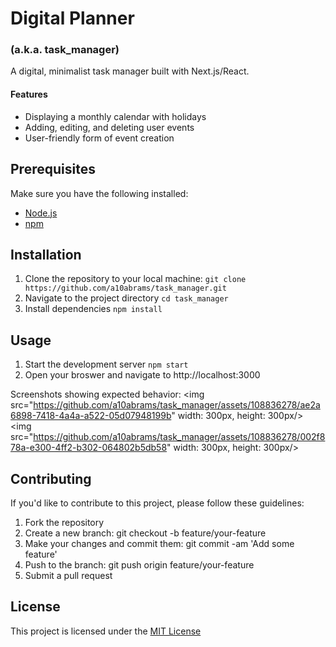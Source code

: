 # Digital Planner
### (a.k.a. task_manager)

A digital, minimalist task manager built with Next.js/React.

#### Features
- Displaying a monthly calendar with holidays
- Adding, editing, and deleting user events
- User-friendly form of event creation

## Prerequisites
Make sure you have the following installed:
- [Node.js](https://docs.npmjs.com/downloading-and-installing-node-js-and-npm)
- [npm](https://docs.npmjs.com/downloading-and-installing-node-js-and-npm)

## Installation
1. Clone the repository to your local machine:
  `git clone https://github.com/a10abrams/task_manager.git`
3. Navigate to the project directory
   `cd task_manager`
5. Install dependencies
   `npm install`

## Usage
1. Start the development server
   `npm start`
3. Open your broswer and navigate to http://localhost:3000

Screenshots showing expected behavior:
<img src="https://github.com/a10abrams/task_manager/assets/108836278/ae2a6898-7418-4a4a-a522-05d07948199b" width: 300px, height: 300px/> <img src="https://github.com/a10abrams/task_manager/assets/108836278/002f878a-e300-4ff2-b302-064802b5db58" width: 300px, height: 300px/>

## Contributing
If you'd like to contribute to this project, please follow these guidelines:

1. Fork the repository
2. Create a new branch: git checkout -b feature/your-feature
3. Make your changes and commit them: git commit -am 'Add some feature'
4. Push to the branch: git push origin feature/your-feature
5. Submit a pull request

## License
This project is licensed under the [MIT License](https://pitt.libguides.com/openlicensing/MIT)


